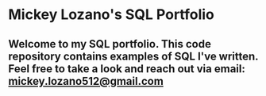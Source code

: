 # Mickey Lozano's SQL Portfolio

## Welcome to my SQL portfolio. This code repository contains examples of SQL I've written. Feel free to take a look and reach out via email: mickey.lozano512@gmail.com
